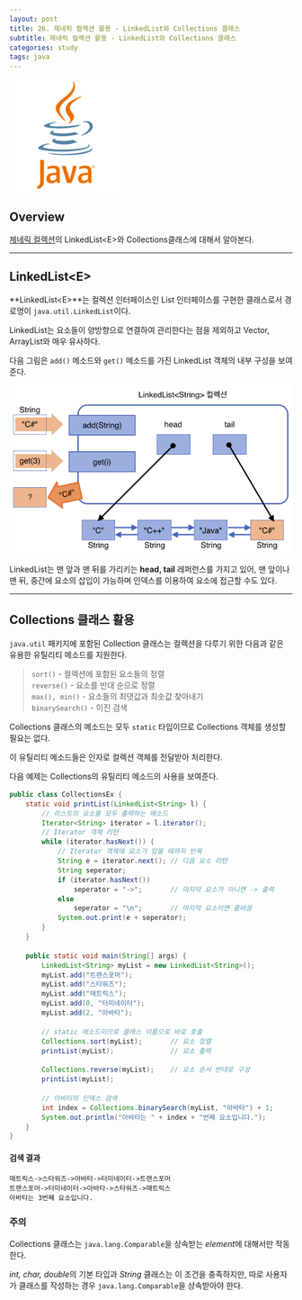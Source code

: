 ```yaml
---
layout: post
title: 26. 제네릭 컬렉션 활용 - LinkedList와 Collections 클래스
subtitle: 제네릭 컬렉션 활용 - LinkedList와 Collections 클래스
categories: study
tags: java
---
```


![javalogo](/assets/img/logo/java-logo.png)

## Overview 

[제네릭 컬렉션](/study/2019/08/29/java_21_collection/)의 LinkedList&lt;E&gt;와 Collections클래스에 대해서 알아본다.

***

## LinkedList&lt;E&gt;

**LinkedList&lt;E&gt;**는 컬렉션 인터페이스인 List 인터페이스를 구현한 클래스로서 경로명이 `java.util.LinkedList`이다.

LinkedList는 요소들이 양방향으로 연결하여 관리한다는 점을 제외하고 Vector, ArrayList와 매우 유사하다.

다음 그림은 `add()` 메소드와 `get()` 메소드를 가진 LinkedList 객체의 내부 구성을 보여준다.

![LinkedList의 내부 구성과 add(), get() 메소드](/assets/img/study/java/190902_fig_2.png "LinkedList의 내부 구성과 add(), get() 메소드")

LinkedList는 맨 앞과 맨 뒤를 가리키는 **head, tail** 레퍼런스를 가지고 있어, 맨 앞이나 맨 뒤, 중간에 요소의 삽입이 가능하며 인덱스를 이용하여 요소에 접근할 수도 있다.

***

## Collections 클래스 활용

`java.util` 패키지에 포함된 Collection 클래스는 컬렉션을 다루기 위한 다음과 같은 유용한 유틸리티 메소드를 지원한다.

> `sort()` - 컬렉션에 포함된 요소들의 정렬  
> `reverse()` - 요소를 반대 순으로 정렬  
> `max(), min()` - 요소들의 최댓값과 최솟값 찾아내기  
> `binarySearch()` - 이진 검색  

Collections 클래스의 메소드는 모두 `static` 타입이므로 Collections 객체를 생성할 필요는 없다.

이 유틸리티 메소드들은 인자로 컬렉션 객체를 전달받아 처리한다.

다음 예제는 Collections의 유틸리티 메소드의 사용을 보여준다.

```java
public class CollectionsEx {
    static void printList(LinkedList<String> l) {
        // 리스트의 요소를 모두 출력하는 메소드
        Iterator<String> iterator = l.iterator();
        // Iterator 객체 리턴
        while (iterator.hasNext()) {
            // Iterator 객체에 요소가 있을 때까지 반복
            String e = iterator.next(); // 다음 요소 리턴
            String seperator;
            if (iterator.hasNext())
                seperator = "->";       // 마지막 요소가 아니면 -> 출력
            else
                seperator = "\n";       // 마지막 요소이면 줄바꿈
            System.out.print(e + seperator);
        }
    }

    public static void main(String[] args) {
        LinkedList<String> myList = new LinkedList<String>();
        myList.add("트랜스포머");
        myList.add("스타워즈");
        myList.add("매트릭스");
        myList.add(0, "터미네이터");
        myList.add(2, "아바타");
        
        // static 메소드이므로 클래스 이름으로 바로 호출
        Collections.sort(myList);       // 요소 정렬
        printList(myList);              // 요소 출력

        Collections.reverse(myList);    // 요소 순서 반대로 구성
        printList(myList);

        // 아바타의 인덱스 검색
        int index = Collections.binarySearch(myList, "아바타") + 1;
        System.out.println("아바타는 " + index + "번째 요소입니다.");
    }
}
```

#### 검색 결과

```
매트릭스->스타워즈->아바타->터미네이터->트랜스포머
트랜스포머->터미네이터->아바타->스타워즈->매트릭스
아바타는 3번째 요소입니다.
```

### 주의

Collections 클래스는 `java.lang.Comparable`을 상속받는 *element*에 대해서만 작동한다.

*int, char, double*의 기본 타입과 *String* 클래스는 이 조건을 충족하지만, 따로 사용자가 클래스를 작성하는 경우 `java.lang.Comparable`을 상속받아야 한다.
